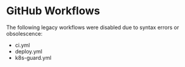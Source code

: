 # GitHub Workflows
The following legacy workflows were disabled due to syntax errors or obsolescence:
- ci.yml
- deploy.yml
- k8s-guard.yml